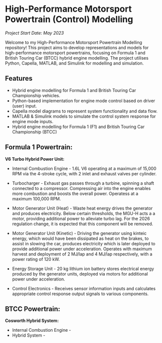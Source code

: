 # High-Performance Motorsport Powertrain (Control) Modelling

*Project Start Date: May 2023*

Welcome to my High-Performance Motorsport Powertrain Modelling repository! This project aims to develop representations and models for high-performance motorsport powertrains, focusing on Formula 1 and British Touring Car (BTCC) hybrid engine modelling. The project utilises Python, Capella, MATLAB, and Simulink for modelling and simulation.

## Features

- Hybrid engine modelling for Formula 1 and British Touring Car Championship vehicles.
- Python-based implementation for engine mode control based on driver (user) input.
- Capella model diagrams to represent system functionality and data flow.
- MATLAB & Simulink models to simulate the control system response for engine mode inputs.
- Hybrid engine modelling for Formula 1 (F1) and British Touring Car Championship (BTCC)

## Formula 1 Powertrain:

**V6 Turbo Hybrid Power Unit:**
- Internal Combustion Engine - 1.6L V6 operating at a maximum of 15,000 RPM via the 4-stroke cycle, with 2 inlet and exhaust valves per cylinder.

- Turbocharger - Exhaust gas passes through a turbine, spinning a shaft connected to a compressor. Compressing air into the engine enables more combustion and boosts the overall power. Operatess at a maximum 100,000 RPM.

- Motor Generator Unit (Heat) - Waste heat energy drives the generator and produces electricity. Below certain thresholds, the MGU-H acts a a motor, providing additional power to alleviate turbo lag. For the 2026 regulation change, it is expected that this component will be removed.

- Motor Generator Unit (Kinetic) - Driving the generator using kinteic energy, which would have been dissipated as heat on the brakes, to assist in slowing the car, produces electricity which is later deployed to provide additional power under acceleration. Operates with maximum harvest and deployment of 2 MJ/lap and 4 MJ/lap respectively, with a power rating of 120 kW.

- Energy Storage Unit - 20 kg lithium ion battery stores electrical energy produced by the generator units, deployed via motors for additional power under acceleration. 

- Control Electronics - Receives sensor information inputs and calculates appropriate control response output signals to various components.

## BTCC Powertrain:

**Cosworth Hybrid System:**
- Internal Combustion Engine - 
- Hybrid System - 

